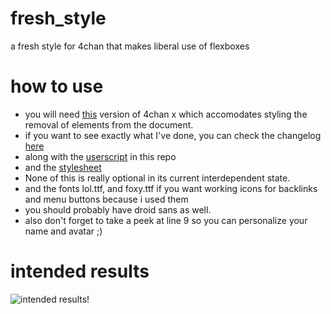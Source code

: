 fresh_style
===========

a fresh style for 4chan that makes liberal use of flexboxes 


how to use
==========

* you will need [this](https://github.com/offlineric/4chan-x/raw/master/builds/4chan-X.user.js) version of 4chan x which accomodates styling the removal of elements from the document.
* if you want to see exactly what I've done, you can check the changelog [here](https://github.com/offlineric/4chan-x/commit/ce045fd2642d7c758fd6e99d1ca8ac1783c6a219) 
* along with the [userscript](https://github.com/offlineric/fresh_style/raw/master/fresh_style.user.js) in this repo
* and the [stylesheet](https://github.com/offlineric/fresh_style/raw/master/fresh_style.user.css) 
* None of this is really optional in its current interdependent state.
* and the fonts lol.ttf, and foxy.ttf  if you want working icons for backlinks and menu buttons because i used them
* you should probably have droid sans as well.
* also don't forget to take a peek at line 9 so you can personalize your name and avatar ;)

intended results
================
![intended results!](http://i.imgur.com/tJ5CHwW.png)

